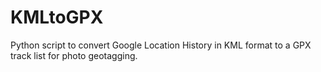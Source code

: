 KMLtoGPX
========

Python script to convert Google Location History in KML format to a GPX track list for photo geotagging.
